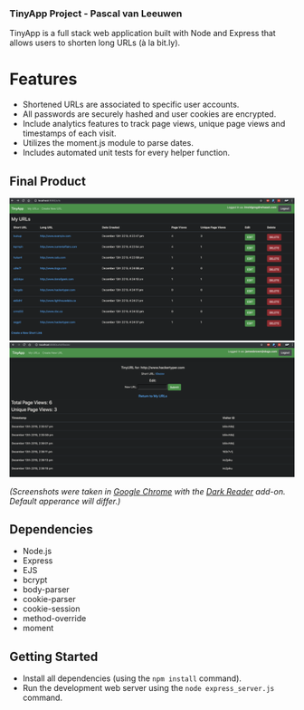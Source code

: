 ### TinyApp Project - Pascal van Leeuwen

TinyApp is a full stack web application built with Node and Express that allows users to shorten long URLs (à la bit.ly).

# Features
- Shortened URLs are associated to specific user accounts. 
- All passwords are securely hashed and user cookies are encrypted.
- Include analytics features to track page views, unique page views and timestamps of each visit.
- Utilizes the moment.js module to parse dates.
- Includes automated unit tests for every helper function.

## Final Product

!["TinyApp saved URls Page"](https://github.com/Commoddity/tinyurl/blob/master/docs/tinyurl2.png)
!["TinyApp individual URL Page"](https://github.com/Commoddity/tinyurl/blob/master/docs/tinyurl1.png)

_(Screenshots were taken in [Google Chrome](https://www.google.com/chrome/) with the [Dark Reader](https://chrome.google.com/webstore/detail/dark-reader/eimadpbcbfnmbkopoojfekhnkhdbieeh?hl=en) add-on. Default apperance will differ.)_

## Dependencies

- Node.js
- Express
- EJS
- bcrypt
- body-parser
- cookie-parser
- cookie-session
- method-override
- moment

## Getting Started

- Install all dependencies (using the `npm install` command).
- Run the development web server using the `node express_server.js` command.